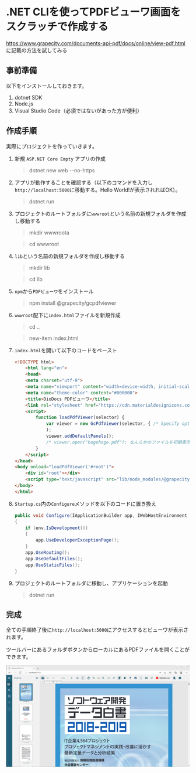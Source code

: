# .NET CLIを使ってPDFビューワ画面をスクラッチで作成する

https://www.grapecity.com/documents-api-pdf/docs/online/view-pdf.html に記載の方法を試してみる

## 事前準備
以下をインストールしておきます。
1. dotnet SDK
1. Node.js
1. Visual Studio Code（必須ではないがあった方が便利）

## 作成手順
実際にプロジェクトを作っていきます。

1. 新規 `ASP.NET Core Empty` アプリの作成
    >dotnet new web --no-https

1. アプリが動作することを確認する（以下のコマンドを入力し`http://localhost:5000`に移動する。Hello World!が表示されればOK）。
    >dotnet run

1. プロジェクトのルートフォルダに`wwwroot`という名前の新規フォルダを作成し移動する
    >mkdir wwwroota

    >cd wwwroot

1. `lib`という名前の新規フォルダを作成し移動する 
    >mkdir lib

    >cd lib

1. `npm`から`PDFビューワ`をインストール
    > npm install @grapecity/gcpdfviewer

1. `wwwroot`配下に`index.html`ファイルを新規作成
    > cd ..
    
    > new-item index.html

1. `index.html`を開いて以下のコードをペースト
    ```html
    <!DOCTYPE html>
        <html lang="en">
        <head>
        <meta charset="utf-8">
        <meta name="viewport" content="width=device-width, initial-scale=1, maximum-scale=1, user-scalable=no, shrink-to-fit=no">
        <meta name="theme-color" content="#000000">
        <title>DioDocs PDFビューワ</title>
        <link rel="stylesheet" href="https://cdn.materialdesignicons.com/2.8.94/css/materialdesignicons.min.css">
        <script>
            function loadPdfViewer(selector) {
                var viewer = new GcPdfViewer(selector, { /* Specify options here */ }
                );
                viewer.addDefaultPanels();
                /* viewer.open("hogehoge.pdf"); なんらかのファイルを初期表示したい場合 */
            }
        </script>
    </head>
    <body onload="loadPdfViewer('#root')">
        <div id="root"></div>
        <script type="text/javascript" src="lib/node_modules/@grapecity/gcpdfviewer/gcpdfviewer.js "></script>
    </body>
    </html>
    ```

1. `Startup.cs`内の`Configure`メソッドを以下のコードに置き換え

    ```csharp
    public void Configure(IApplicationBuilder app, IWebHostEnvironment env)
    {
        if (env.IsDevelopment())
        { 
            app.UseDeveloperExceptionPage();
        }
        app.UseRouting();
        app.UseDefaultFiles();
        app.UseStaticFiles();
    }
    ```

1. プロジェクトのルートフォルダに移動し、アプリケーションを起動
    >dotnet run


## 完成
全ての手順終了後に`http://localhost:5000`にアクセスするとビューワが表示されます。

ツールバーにあるフォルダボタンからローカルにあるPDFファイルを開くことができます。

<img src="resource/Image01.png" width="960px">




                        